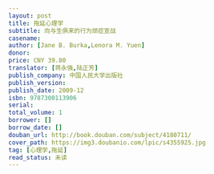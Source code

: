```yaml
---
layout: post
title: 拖延心理学
subtitle: 向与生俱来的行为顽症宣战
casename: 
author: [Jane B. Burka,Lenora M. Yuen]
donor: 
price: CNY 39.80
translator: [蒋永强,陆正芳]
publish_company: 中国人民大学出版社
publish_version: 
publish_date: 2009-12
isbn: 9787300113906
serial: 
total_volume: 1
borrower: []
borrow_date: []
douban_url: http://book.douban.com/subject/4180711/
cover_path: https://img3.doubanio.com/lpic/s4355925.jpg
tag: [心理学,拖延]
read_status: 未读
---
```

